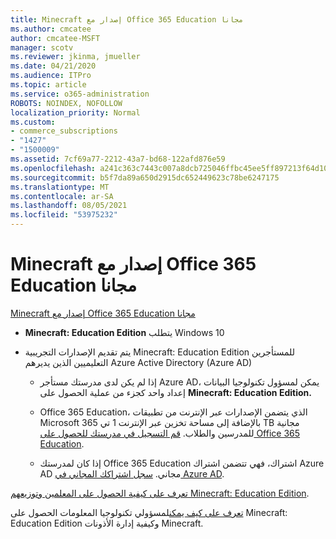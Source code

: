 ```yaml
---
title: Minecraft إصدار مع Office 365 Education مجانا
ms.author: cmcatee
author: cmcatee-MSFT
manager: scotv
ms.reviewer: jkinma, jmueller
ms.date: 04/21/2020
ms.audience: ITPro
ms.topic: article
ms.service: o365-administration
ROBOTS: NOINDEX, NOFOLLOW
localization_priority: Normal
ms.custom:
- commerce_subscriptions
- "1427"
- "1500009"
ms.assetid: 7cf69a77-2212-43a7-bd68-122afd876e59
ms.openlocfilehash: a241c363c7443c007a8dcb725046ffbc45ee5ff897213f64d109eab8a4fc4ff4
ms.sourcegitcommit: b5f7da89a650d2915dc652449623c78be6247175
ms.translationtype: MT
ms.contentlocale: ar-SA
ms.lasthandoff: 08/05/2021
ms.locfileid: "53975232"
---
```

# <a name="minecraft-edition-with-office-365-education-for-free"></a>Minecraft إصدار مع Office 365 Education مجانا

[Minecraft إصدار مع Office 365 Education مجانا](https://docs.microsoft.com/education/windows/get-minecraft-for-education)
  
- **Minecraft: Education Edition** يتطلب Windows 10

- يتم تقديم الإصدارات  التجريبية Minecraft: Education Edition للمستأجرين التعليميين الذين يديرهم Azure Active Directory (Azure AD)

  - إذا لم يكن لدى مدرستك مستأجر Azure AD، يمكن لمسؤول تكنولوجيا البيانات إعداد واحد كجزء من عملية الحصول على **Minecraft: Education Edition.** [](https://docs.microsoft.com/education/windows/school-get-minecraft)

  - Office 365 Education، الذي يتضمن الإصدارات عبر الإنترنت من تطبيقات Microsoft 365 بالإضافة إلى مساحة تخزين عبر الإنترنت 1 تي TB مجانية للمدرسين والطلاب. [قم التسجيل في مدرستك للحصول على Office 365 Education](https://www.microsoft.com/education/products/office).

  - إذا كان لمدرستك Office 365 Education اشتراك، فهي تتضمن اشتراك Azure AD مجاني. [سجل اشتراكك المجاني في Azure AD](https://msdn.microsoft.com/library/windows/hardware/mt703369%28v=vs.85%29.aspx).

[تعرف على كيفية الحصول على المعلمين وتوزيعهم Minecraft: Education Edition](https://docs.microsoft.com/education/windows/teacher-get-minecraft).
  
[تعرف على كيف يمكن](https://docs.microsoft.com/education/windows/school-get-minecraft)لمسؤولي تكنولوجيا المعلومات الحصول على Minecraft: Education Edition وكيفية إدارة الأذونات Minecraft.